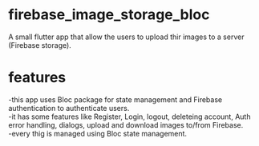 # firebase_image_storage_bloc
A small flutter app that allow the users to upload thir images to a server (Firebase storage).  
# features
-this app uses Bloc package for state management and Firebase authentication to authenticate users.  
-it has some features like Register, Login, logout, deleteing account, Auth error handling, dialogs, upload and download images to/from Firebase.  
-every thig is managed using Bloc state management.  
